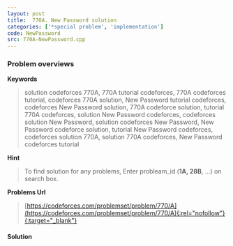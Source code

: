 ```yaml
---
layout: post
title:  770A. New Password solution
categories: ['*special problem', 'implementation']
code: NewPassword
src: 770A-NewPassword.cpp
---
```

### **Problem overviews**

**Keywords**
> solution codeforces 770A, 770A tutorial codeforces, 770A codeforces tutorial, codeforces 770A solution, New Password tutorial codeforces, codeforces New Password solution, 770A codeforce solution, tutorial 770A codeforces, solution New Password codeforces, codeforces solution New Password, solution codeforces New Password, New Password codeforce solution, tutorial New Password codeforces, codeforces solution 770A, solution 770A codeforces, New Password codeforces tutorial

**Hint**
> To find solution for any problems, Enter probleam_id (**1A, 28B**, ...) on search box. 

**Problems Url**
> [https://codeforces.com/problemset/problem/770/A](https://codeforces.com/problemset/problem/770/A){:rel="nofollow"}{:target="_blank"}

#### **Solution**



